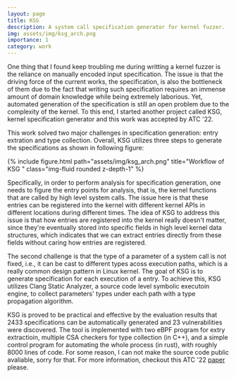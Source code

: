 ```yaml
---
layout: page
title: KSG
description: A system call specification generator for kernel fuzzer.
img: assets/img/ksg_arch.png
importance: 1
category: work
---
```


One thing that I found keep troubling me during writting a kernel fuzzer is the reliance on manually encoded input specification. 
The issue is that the driving force of the current works, the specification, is also the bottleneck of them due to the fact that writing such specification requires an immense amount of domain knowledge while being extremely laborious. 
Yet, automated generation of the specification is still an open problem due to the complexity of the kernel.
To this end, I started another project called KSG, kernel specification generator and this work was accepted by ATC '22.

This work solved two major challenges in specification generation: entry extration and type collection. Overall, KSG utilizes three steps to generate the specifications as shown in following figure:
<div class="col-sm mt-3 mt-md-0">
        {% include figure.html path="assets/img/ksg_arch.png" title="Workflow of KSG " class="img-fluid rounded z-depth-1" %}
</div>

Specifically, in order to perform analysis for specification generation, one needs to figure the entry points for analysis, that is, the kernel functions that are called by high level system calls.
The issue here is that these entries can be registered into the kernel with different kernel APIs in different locations during different times.
The idea of KSG to address this issue is that how entries are registered into the kernel really doesn't matter, since they're eventually stored into specific fields in high level kernel data structures, which indicates that we can extract entries directly from these fields without caring how entries are registered. 


The second challenge is that the type of a parameter of a system call is not fixed, i.e., it can be cast to different types acoss execution paths, which is a really common design pattern in Linux kernel. 
The goal of KSG is to generate specification for each execution of a entry. 
To achieve this, KSG utilizes Clang Static Analyzer, a source code level symbolic executoin engine, to collect parameters' types under each path with a type propagation algorithm.


KSG is proved to be practical and effective by the evaluation results that 2433 specifications can be automatically generated and 23 vulnerabilities were discovered. 
The tool is implemented with two eBPF program for extry extractioin, multiple CSA checkers for type collection (in C++), and a simple control program for automating the whole process (in rust), with roughly 8000 lines of code.
For some reason, I can not make the source code public avaliable, sorry for that.
For more information, checkout this ATC '22 [paper](assets/pdf/KSG_atc22.pdf) please.
